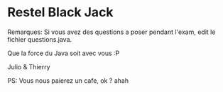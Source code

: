 # Restel Black Jack
Remarques: Si vous avez des questions a poser pendant l'exam, edit le fichier questions.java.

Que la force du Java soit avec vous :P



Julio & Thierry

PS: Vous nous paierez un cafe, ok ? ahah
